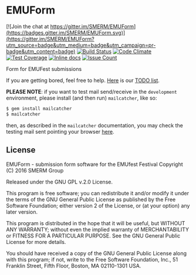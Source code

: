 # EMUForm

[![Join the chat at https://gitter.im/SMERM/EMUForm](https://badges.gitter.im/SMERM/EMUForm.svg)](https://gitter.im/SMERM/EMUForm?utm_source=badge&utm_medium=badge&utm_campaign=pr-badge&utm_content=badge)
[![Build Status](https://api.travis-ci.org/SMERM/EMUForm.svg?branch=master)](https://travis-ci.org/SMERM/EMUForm)
[![Code Climate](https://codeclimate.com/github/SMERM/EMUForm/badges/gpa.svg)](https://codeclimate.com/github/SMERM/EMUForm)
[![Test Coverage](https://codeclimate.com/github/SMERM/EMUForm/badges/coverage.svg)](https://codeclimate.com/github/SMERM/EMUForm/coverage)
[![Inline docs](http://inch-ci.org/github/SMERM/EMUForm.svg?branch=master&style=shields)](http://inch-ci.org/github/SMERM/EMUForm)
[![Issue Count](https://codeclimate.com/github/SMERM/EMUForm/badges/issue_count.svg)](https://codeclimate.com/github/SMERM/EMUForm)

Form for EMUFest submissions

If you are getting bored, feel free to help. [Here](./public/doc/TODO.md) is our [TODO list](./public/doc/TODO.md).

**PLEASE NOTE**: if you want to test mail send/receive in the `development`
environment, please install (and then run) `mailcatcher`, like so:

```sh
$ gem install mailcatcher
$ mailcatcher
```
then, as described in the `mailcatcher` documentation, you may check the
testing mail sent pointing your browser [here](http://localhost:1080).

## License

EMUForm - submission form software for the EMUfest Festival
Copyright (C) 2016 SMERM Group

Released under the GNU GPL v.2.0 License.

This program is free software; you can redistribute it and/or modify
it under the terms of the GNU General Public License as published by
the Free Software Foundation; either version 2 of the License, or
(at your option) any later version.

This program is distributed in the hope that it will be useful,
but WITHOUT ANY WARRANTY; without even the implied warranty of
MERCHANTABILITY or FITNESS FOR A PARTICULAR PURPOSE.  See the
GNU General Public License for more details.

You should have received a copy of the GNU General Public License along
with this program; if not, write to the Free Software Foundation, Inc.,
51 Franklin Street, Fifth Floor, Boston, MA 02110-1301 USA.
